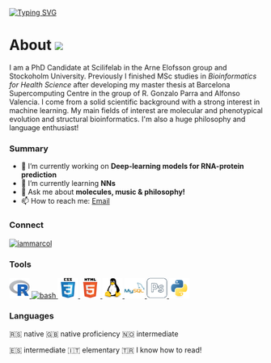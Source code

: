 [![Typing SVG](https://readme-typing-svg.demolab.com/?lines=Hi!%20My%20name%20is%20Marko;Welcome%20to%20my%20GitHub&font=Fira%20Code&center=true&width=440&height=45&color=A79AF7FF&vCenter=true&pause=1000&size=22)](https://git.io/typing-svg)

<!--- <p align="center">
  <a href="https://github.com/DenverCoder1/readme-typing-svg">
    <img src="https://readme-typing-svg.demolab.com/?lines=Hi!%20My%20name%20is%20Marko;Welcome%20to%20my%20GitHub&font=Fira%20Code&center=true&width=440&height=45&color=A79AF7FF&vCenter=true&pause=1000&size=22" /></a>
</p> --->



# About <img src="https://media.giphy.com/media/mGcNjsfWAjY5AEZNw6/giphy.gif" width="50">
I am a PhD Candidate at Scilifelab in the Arne Elofsson group and Stockoholm University. Previously I finished MSc studies in _Bioinformatics for Health Science_ after developing my master thesis at Barcelona Supercomputing Centre in the group of R. Gonzalo Parra and Alfonso Valencia. I come from a solid scientific background with a strong interest in machine learning. My main fields of interest are molecular and phenotypical evolution and structural bioinformatics. I'm also a huge philosophy and language enthusiast!

### Summary
- 🔭 I’m currently working on **Deep-learning models for RNA-protein prediction**
- 🌱 I’m currently learning **NNs**
- 💬 Ask me about **molecules, music & philosophy!**
- 📫 How to reach me: [Email](mailto:marko.ludaic@scilifelab.se)



### Connect
<p align="left">
<a href="https://www.linkedin.com/in/marko-ludaić-6b7803260/" target="blank"><img align="center" src="https://raw.githubusercontent.com/rahuldkjain/github-profile-readme-generator/master/src/images/icons/Social/linked-in-alt.svg" alt="iammarcol" height="30" width="40" /></a>
</p>

### Tools
<p align="left"> <a href="https://www.r-project.org/" target="_blank" rel="noreferrer"> <img src="https://raw.githubusercontent.com/devicons/devicon/master/icons/r/r-original.svg" alt="R" width="40" height="40"/> </a> <a href="https://www.gnu.org/software/bash/" target="_blank" rel="noreferrer"> <img src="https://www.vectorlogo.zone/logos/gnu_bash/gnu_bash-icon.svg" alt="bash" width="40" height="40"/> </a> <a href="https://www.w3schools.com/css/" target="_blank" rel="noreferrer"> <img src="https://raw.githubusercontent.com/devicons/devicon/master/icons/css3/css3-original-wordmark.svg" alt="css3" width="40" height="40"/> </a> <a href="https://www.w3.org/html/" target="_blank" rel="noreferrer"> <img src="https://raw.githubusercontent.com/devicons/devicon/master/icons/html5/html5-original-wordmark.svg" alt="html5" width="40" height="40"/> </a> <a href="https://www.linux.org/" target="_blank" rel="noreferrer"> <img src="https://raw.githubusercontent.com/devicons/devicon/master/icons/linux/linux-original.svg" alt="linux" width="40" height="40"/> </a> <a href="https://www.mysql.com/" target="_blank" rel="noreferrer"> <img src="https://raw.githubusercontent.com/devicons/devicon/master/icons/mysql/mysql-original-wordmark.svg" alt="mysql" width="40" height="40"/> </a> <a href="https://www.photoshop.com/en" target="_blank" rel="noreferrer"> <img src="https://raw.githubusercontent.com/devicons/devicon/master/icons/photoshop/photoshop-line.svg" alt="photoshop" width="40" height="40"/> </a> <a href="https://www.python.org" target="_blank" rel="noreferrer"> <img src="https://raw.githubusercontent.com/devicons/devicon/master/icons/python/python-original.svg" alt="python" width="40" height="40"/> </a> </p>

### Languages
🇷🇸 native            🇬🇧 native proficiency      🇳🇴 intermediate 

🇪🇸 intermediate      🇮🇹 elementary              🇹🇷 I know how to read!
